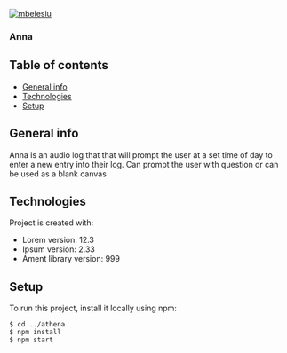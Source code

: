 [![mbelesiu](https://circleci.com/gh/mbelesiu/athena.svg?style=shield)](https://circleci.com/gh/mbelesiu/athena)
### Anna

## Table of contents
* [General info](#general-info)
* [Technologies](#technologies)
* [Setup](#setup)

## General info
Anna is an audio log that that will prompt the user at a set time of day to enter a new entry into their log. Can prompt the user with question or can be used as a blank canvas
	
## Technologies
Project is created with:
* Lorem version: 12.3
* Ipsum version: 2.33
* Ament library version: 999
	
## Setup
To run this project, install it locally using npm:

```
$ cd ../athena
$ npm install
$ npm start
```
